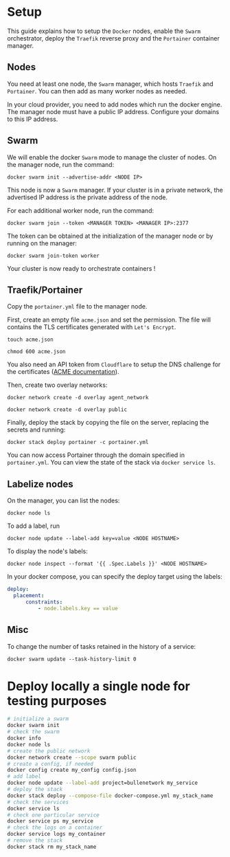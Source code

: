 # Setup

This guide explains how to setup the `Docker` nodes, enable the `Swarm` orchestrator, deploy the `Traefik` reverse proxy and the `Portainer` container manager.

## Nodes

You need at least one node, the `Swarm` manager, which hosts `Traefik` and `Portainer`. You can then add as many worker nodes as needed.

In your cloud provider, you need to add nodes which run the docker engine. The manager node must have a public IP address. Configure your domains to this IP address.

## Swarm

We will enable the docker `Swarm` mode to manage the cluster of nodes. On the manager node, run the command:

`docker swarm init --advertise-addr <NODE IP>`

This node is now a `Swarm` manager. If your cluster is in a private network, the advertised IP address is the private address of the node.

For each additional worker node, run the command:

`docker swarm join --token <MANAGER TOKEN> <MANAGER IP>:2377`

The token can be obtained at the initialization of the manager node or by running on the manager:

`docker swarm join-token worker`

Your cluster is now ready to orchestrate containers !

## Traefik/Portainer

Copy the `portainer.yml` file to the manager node.

First, create an empty file `acme.json` and set the permission. The file will contains the TLS certificates generated with `Let's Encrypt`.

`touch acme.json`

`chmod 600 acme.json`

You also need an API token from `Cloudflare` to setup the DNS challenge for the certificates ([ACME documentation](https://go-acme.github.io/lego/dns/cloudflare/)).

Then, create two overlay networks:

`docker network create -d overlay agent_network`

`docker network create -d overlay public`

Finally, deploy the stack by copying the file on the server, replacing the secrets and running:

`docker stack deploy portainer -c portainer.yml`

You can now access Portainer through the domain specified in `portainer.yml`. You can view the state of the stack via `docker service ls`.

## Labelize nodes

On the manager, you can list the nodes:

`docker node ls`

To add a label, run

`docker node update --label-add key=value <NODE HOSTNAME>`

To display the node's labels:

`docker node inspect --format '{{ .Spec.Labels }}' <NODE HOSTNAME>`

In your docker compose, you can specify the deploy target using the labels:

```yaml
deploy:
  placement: 
      constraints: 
          - node.labels.key == value
```

## Misc

To change the number of tasks retained in the history of a service:

`docker swarm update --task-history-limit 0`

# Deploy locally a single node for testing purposes

```sh
# initialize a swarm
docker swarm init
# check the swarm
docker info
docker node ls
# create the public network
docker network create --scope swarm public
# create a config, if needed
docker config create my_config config.json
# add label
docker node update --label-add project=bullenetwork my_service
# deploy the stack
docker stack deploy --compose-file docker-compose.yml my_stack_name
# check the services
docker service ls
# check one particular service
docker service ps my_service
# check the logs on a container
docker service logs my_container
# remove the stack
docker stack rm my_stack_name